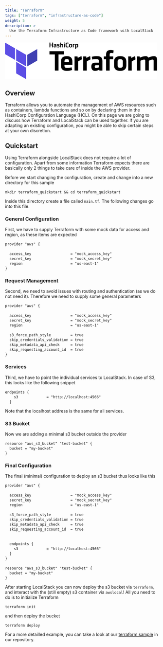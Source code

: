 ```yaml
---
title: "Terraform"
tags: ["terraform", "infrastructure-as-code"]
weight: 5
description: >
  Use the Terraform Infrastructure as Code framework with LocalStack
---
```


![Terraform logo](logo-terraform-main.svg)

## Overview
Terraform allows you to automate the management of AWS resources such as containers, lambda functions and so on by declaring them in the HashiCorp Configuration Language (HCL). On this page we are going to discuss how Terraform and LocalStack can be used together. If you are adapting an existing configuration, you might be able to skip certain steps at your own discretion.

## Quickstart
Using Terraform alongside LocalStack does not require a lot of configuration. Apart from some information Terraform expects there are basically only 2 things to take care of inside the AWS provider.

Before we start changing the configuration, create and change into a new directory for this sample
```
mkdir terraform_quickstart && cd terraform_quickstart
```
Inside this directory create a file called ```main.tf```. The following changes go into this file.

### General Configuration
First, we have to supply Terraform with some mock data for access and region, as these items are expected
```
provider "aws" {
  
  access_key                  = "mock_access_key"
  secret_key                  = "mock_secret_key"  
  region                      = "us-east-1"
}

```

### Request Management
Second, we need to avoid issues with routing and authentication (as we do not need it). Therefore we need to supply some general parameters

```
provider "aws" {
  
  access_key                  = "mock_access_key"
  secret_key                  = "mock_secret_key"  
  region                      = "us-east-1"
  
  s3_force_path_style         = true
  skip_credentials_validation = true
  skip_metadata_api_check     = true
  skip_requesting_account_id  = true
}
```

### Services
Third, we have to point the individual services to LocalStack. In case of S3, this looks like the following snippet

```
endpoints {
    s3             = "http://localhost:4566"
  }
```

Note that the localhost address is the same for all services.

### S3 Bucket
Now we are adding a minimal s3 bucket outside the provider
```
resource "aws_s3_bucket" "test-bucket" {
  bucket = "my-bucket"
}

```

### Final Configuration
The final (minimal) configuration to deploy an s3 bucket thus looks like this
```
provider "aws" {
  
  access_key                  = "mock_access_key"
  secret_key                  = "mock_secret_key"  
  region                      = "us-east-1"
  
  s3_force_path_style         = true
  skip_credentials_validation = true
  skip_metadata_api_check     = true
  skip_requesting_account_id  = true
  

  endpoints {
    s3             = "http://localhost:4566"
  }
}

resource "aws_s3_bucket" "test-bucket" {
  bucket = "my-bucket"
}
```
After starting LocalStack you can now deploy the s3 bucket via ```terraform```, and interact with the (still empty) s3 container via ```awslocal```!
All you need to do is to initialize Terraform
```
terraform init
```
and then deploy the bucket
```
terraform deploy
```


For a more detailled example, you can take a look at our [terraform sample]() in our repository.